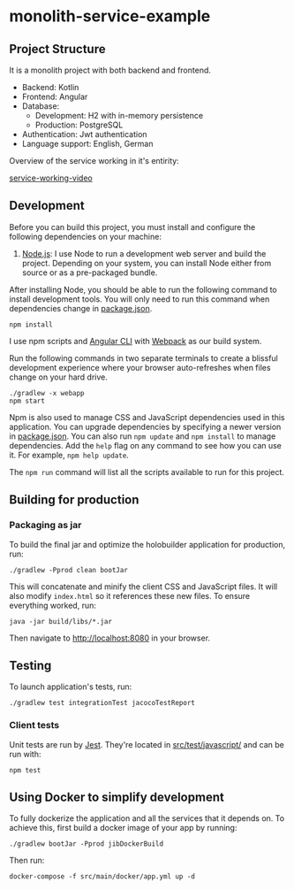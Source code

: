 # monolith-service-example



## Project Structure

It is a monolith project with both backend and frontend.

- Backend: Kotlin
- Frontend: Angular
- Database:
  - Development: H2 with in-memory persistence
  - Production: PostgreSQL
- Authentication: Jwt authentication
- Language support: English, German

Overview of the service working in it's entirity:

[service-working-video](service-working-video.mp4)

## Development

Before you can build this project, you must install and configure the following dependencies on your machine:

1. [Node.js][]: I use Node to run a development web server and build the project.
   Depending on your system, you can install Node either from source or as a pre-packaged bundle.

After installing Node, you should be able to run the following command to install development tools.
You will only need to run this command when dependencies change in [package.json](package.json).

```
npm install
```

I use npm scripts and [Angular CLI][] with [Webpack][] as our build system.

Run the following commands in two separate terminals to create a blissful development experience where your browser
auto-refreshes when files change on your hard drive.

```
./gradlew -x webapp
npm start
```

Npm is also used to manage CSS and JavaScript dependencies used in this application. You can upgrade dependencies by
specifying a newer version in [package.json](package.json). You can also run `npm update` and `npm install` to manage dependencies.
Add the `help` flag on any command to see how you can use it. For example, `npm help update`.

The `npm run` command will list all the scripts available to run for this project.

## Building for production

### Packaging as jar

To build the final jar and optimize the holobuilder application for production, run:

```
./gradlew -Pprod clean bootJar
```

This will concatenate and minify the client CSS and JavaScript files. It will also modify `index.html` so it references these new files.
To ensure everything worked, run:

```
java -jar build/libs/*.jar
```

Then navigate to [http://localhost:8080](http://localhost:8080) in your browser.

## Testing

To launch application's tests, run:

```
./gradlew test integrationTest jacocoTestReport
```

### Client tests

Unit tests are run by [Jest][]. They're located in [src/test/javascript/](src/test/javascript/) and can be run with:

```
npm test
```

## Using Docker to simplify development

To fully dockerize the application and all the services that it depends on.
To achieve this, first build a docker image of your app by running:

```
./gradlew bootJar -Pprod jibDockerBuild
```

Then run:

```
docker-compose -f src/main/docker/app.yml up -d
```

[node.js]: https://nodejs.org/
[webpack]: https://webpack.github.io/
[jest]: https://facebook.github.io/jest/
[angular cli]: https://cli.angular.io/
